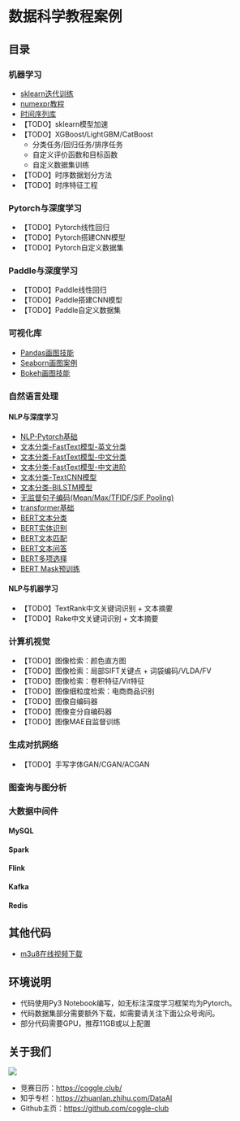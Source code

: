 <h1>数据科学教程案例</h1>

## 目录

### 机器学习

- [sklearn迭代训练](https://github.com/coggle-club/notebooks/blob/main/notebooks/sklearn%E8%BF%AD%E4%BB%A3%E8%AE%AD%E7%BB%83.ipynb)
- [numexpr教程](https://github.com/coggle-club/notebooks/blob/main/notebooks/numexpr%E6%95%99%E7%A8%8B.ipynb)
- [时间序列库](https://github.com/coggle-club/notebooks/blob/main/notebooks/%E6%97%B6%E9%97%B4%E5%BA%8F%E5%88%97%E5%BA%93.ipynb)
- 【TODO】sklearn模型加速
- 【TODO】XGBoost/LightGBM/CatBoost
  - 分类任务/回归任务/排序任务
  - 自定义评价函数和目标函数 
  - 自定义数据集训练
- 【TODO】时序数据划分方法
- 【TODO】时序特征工程

### Pytorch与深度学习
- 【TODO】Pytorch线性回归
- 【TODO】Pytorch搭建CNN模型
- 【TODO】Pytorch自定义数据集

### Paddle与深度学习
- 【TODO】Paddle线性回归
- 【TODO】Paddle搭建CNN模型
- 【TODO】Paddle自定义数据集

### 可视化库

- [Pandas画图技能](https://github.com/coggle-club/notebooks/blob/main/notebooks/Pandas%E7%94%BB%E5%9B%BE%E6%8A%80%E8%83%BD.ipynb)
- [Seaborn画图案例](https://github.com/coggle-club/notebooks/blob/main/notebooks/Seaborn%E7%94%BB%E5%9B%BE%E6%A1%88%E4%BE%8B.ipynb)
- [Bokeh画图技能](https://github.com/coggle-club/notebooks/blob/main/notebooks/Bokeh%E7%94%BB%E5%9B%BE%E6%8A%80%E8%83%BD.ipynb)

### 自然语言处理

#### NLP与深度学习

- [NLP-Pytorch基础](https://github.com/coggle-club/notebooks/blob/main/notebooks/nlp/NLP-Pytorch%E5%9F%BA%E7%A1%80.ipynb)
- [文本分类-FastText模型-英文分类](https://github.com/coggle-club/notebooks/blob/main/notebooks/nlp/%E6%96%87%E6%9C%AC%E5%88%86%E7%B1%BB-FastText%E6%A8%A1%E5%9E%8B-%E8%8B%B1%E6%96%87%E5%88%86%E7%B1%BB.ipynb)
- [文本分类-FastText模型-中文分类](https://github.com/coggle-club/notebooks/blob/main/notebooks/nlp/%E6%96%87%E6%9C%AC%E5%88%86%E7%B1%BB-FastText%E6%A8%A1%E5%9E%8B-%E4%B8%AD%E6%96%87%E5%88%86%E7%B1%BB.ipynb)
- [文本分类-FastText模型-中文进阶](https://github.com/coggle-club/notebooks/blob/main/notebooks/nlp/%E6%96%87%E6%9C%AC%E5%88%86%E7%B1%BB-FastText%E6%A8%A1%E5%9E%8B-%E4%B8%AD%E6%96%87%E8%BF%9B%E9%98%B6.ipynb)
- [文本分类-TextCNN模型](https://github.com/coggle-club/notebooks/blob/main/notebooks/nlp/%E6%96%87%E6%9C%AC%E5%88%86%E7%B1%BB-TextCNN%E6%A8%A1%E5%9E%8B.ipynb)
- [文本分类-BILSTM模型](https://github.com/coggle-club/notebooks/blob/main/notebooks/nlp/%E6%96%87%E6%9C%AC%E5%88%86%E7%B1%BB-BILSTM%E6%A8%A1%E5%9E%8B.ipynb)
- [无监督句子编码(Mean/Max/TFIDF/SIF Pooling)](https://github.com/coggle-club/notebooks/blob/main/notebooks/nlp/%E6%97%A0%E7%9B%91%E7%9D%A3%E5%8F%A5%E5%AD%90%E7%BC%96%E7%A0%81.ipynb)
- [transformer基础](https://github.com/coggle-club/notebooks/blob/main/notebooks/nlp/transformer%E5%9F%BA%E7%A1%80.ipynb)
- [BERT文本分类](https://github.com/coggle-club/notebooks/blob/main/notebooks/nlp/bert-cls-example.ipynb)
- [BERT实体识别](https://github.com/coggle-club/notebooks/blob/main/notebooks/nlp/bert-ner-example.ipynb)
- [BERT文本匹配](https://github.com/coggle-club/notebooks/blob/main/notebooks/nlp/bert-nsp-example.ipynb)
- [BERT文本问答](https://github.com/coggle-club/notebooks/blob/main/notebooks/nlp/bert-qa-example.ipynb)
- [BERT多项选择](https://github.com/coggle-club/notebooks/blob/main/notebooks/nlp/bert-choice-example.ipynb)
- [BERT Mask预训练](https://github.com/coggle-club/notebooks/blob/main/notebooks/nlp/bert-mlm-example.ipynb)

#### NLP与机器学习

- 【TODO】TextRank中文关键词识别 + 文本摘要
- 【TODO】Rake中文关键词识别 + 文本摘要


### 计算机视觉

- 【TODO】图像检索：颜色直方图
- 【TODO】图像检索：局部SIFT关键点 + 词袋编码/VLDA/FV
- 【TODO】图像检索：卷积特征/Vit特征
- 【TODO】图像细粒度检索：电商商品识别
- 【TODO】图像自编码器
- 【TODO】图像变分自编码器
- 【TODO】图像MAE自监督训练

### 生成对抗网络

- 【TODO】手写字体GAN/CGAN/ACGAN

### 图查询与图分析

### 大数据中间件

#### MySQL

#### Spark

#### Flink

#### Kafka

#### Redis

## 其他代码

- [m3u8在线视频下载](https://github.com/coggle-club/notebooks/blob/main/notebooks/m3u8%E5%9C%A8%E7%BA%BF%E8%A7%86%E9%A2%91%E4%B8%8B%E8%BD%BD.ipynb)

## 环境说明

- 代码使用Py3 Notebook编写，如无标注深度学习框架均为Pytorch。
- 代码数据集部分需要额外下载，如需要请关注下面公众号询问。
- 部分代码需要GPU，推荐11GB或以上配置

## 关于我们

![](https://coggle.club/assets/img/coggle_qrcode.jpg)

- 竞赛日历：https://coggle.club/
- 知乎专栏：https://zhuanlan.zhihu.com/DataAI
- Github主页：https://github.com/coggle-club


